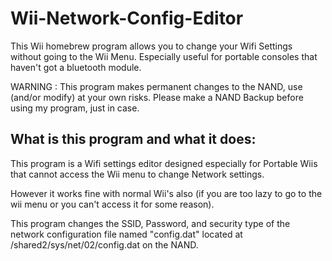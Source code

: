 # Wii-Network-Config-Editor
This Wii homebrew program allows you to change your Wifi Settings without going to the Wii Menu. Especially useful for portable consoles that haven't got a bluetooth module.

WARNING : This program makes permanent changes to the NAND, use (and/or modify) at your own risks.
Please make a NAND Backup before using my program, just in case.

## What is this program and what it does:

This program is a Wifi settings editor designed especially for Portable Wiis that cannot access the Wii menu to change Network settings.

However it works fine with normal Wii's also (if you are too lazy to go to the wii menu or you can't access it for some reason).

This program changes the SSID, Password, and security type of the network configuration file named "config.dat" located at /shared2/sys/net/02/config.dat on the NAND.

